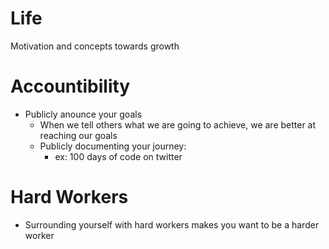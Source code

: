 # Life
Motivation and concepts towards growth

# Accountibility
* Publicly anounce your goals
    * When we tell others what we are going to achieve, we are better at reaching our goals
    * Publicly documenting your journey: 
        * ex: 100 days of code on twitter
# Hard Workers
* Surrounding yourself with hard workers makes you want to be a harder worker
